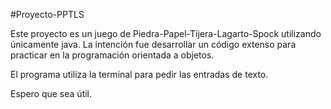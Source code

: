 #Proyecto-PPTLS

Este proyecto es un juego de Piedra-Papel-Tijera-Lagarto-Spock utilizando únicamente java. 
La intención fue desarrollar un código extenso para practicar en la programación orientada a objetos.

El programa utiliza la terminal para pedir las entradas de texto.

Espero que sea útil.
